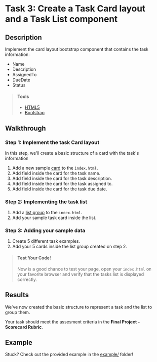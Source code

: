 # Task 3: Create a Task Card layout and a Task List component

## Description

Implement the card layout bootstrap component that contains the task information:
* Name
* Description
* AssignedTo 
* DueDate
* Status

> #### Tools
> - [HTML5](https://developer.mozilla.org/en-US/docs/Web/Guide/HTML/HTML5)
> - [Bootstrap](https://developer.mozilla.org/en-US/docs/Web/Guide/HTML/HTML5)
      
    
## Walkthrough

### Step 1: Implement the task Card layout

In this step, we'll create a basic structure of a card with the task's information

1. Add a new sample [card](https://getbootstrap.com/docs/4.5/components/card/) to the `index.html`.
2. Add field inside the card for the task name.
3. Add field inside the card for the task description.
4. Add field inside the card for the task assigned to.
5. Add field inside the card for the task due date.

### Step 2: Implementing the task list

1. Add a [list group](https://getbootstrap.com/docs/4.5/components/list-group/) to the `index.html`.
2. Add your sample task card inside the list.

### Step 3: Adding your sample data

1. Create 5 different task examples.
2. Add your 5 cards inside the list group created on step 2.

> #### Test Your Code!
> Now is a good chance to test your page, open your `index.html` on your favorite browser and verify that the tasks list is displayed correctly.


## Results

We've now created the basic structure to represent a task and the list to group them.

Your task should meet the assesment criteria in the **Final Project - Scorecard Rubric**.

## Example

Stuck? Check out the provided example in the [example/](example/) folder!
